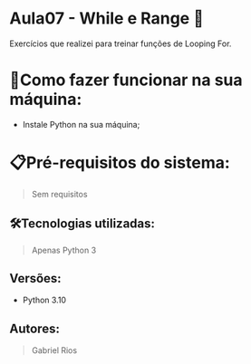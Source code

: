 # Aula07 - While e Range 🚀

Exercícios que realizei para treinar funções de Looping For.

# 🔌Como fazer funcionar na sua máquina:

- Instale Python na sua máquina;

# 📋Pré-requisitos do sistema:

> Sem requisitos

## 🛠️Tecnologias utilizadas:

> Apenas Python 3

## Versões:

- Python 3.10

## Autores:

> Gabriel Rios
